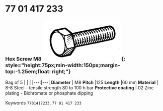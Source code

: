 # 77 01 417 233

### Hex Screw M8 ![](../assets/images/parts/hex_screws.png){: style="height:75px;min-width:150px;margin-top:-1.25em;float: right;"}

Bag of 5
|   |   |
|---:|---|
**Diameter** | M8
**Pitch** |125
**Length** |60 mm
**Material** | 8-8 Steel - tensile strength 80 to 100 h bar
**Protective coating** | 02 Zinc plating - Bichromate or phosphate dipping

Keywords `7701417233`, `77 01 417 233`
